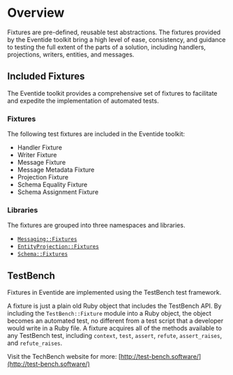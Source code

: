 # Overview

Fixtures are pre-defined, reusable test abstractions. The fixtures provided by the Eventide toolkit bring a high level of ease, consistency, and guidance to testing the full extent of the parts of a solution, including handlers, projections, writers, entities, and messages.

## Included Fixtures

The Eventide toolkit provides a comprehensive set of fixtures to facilitate and expedite the implementation of automated tests.

### Fixtures

The following test fixtures are included in the Eventide toolkit:

- Handler Fixture
- Writer Fixture
- Message Fixture
- Message Metadata Fixture
- Projection Fixture
- Schema Equality Fixture
- Schema Assignment Fixture

### Libraries

The fixtures are grouped into three namespaces and libraries.

- [`Messaging::Fixtures`](./messaging-fixtures.md)
- [`EntityProjection::Fixtures`](./projection-fixtures.md)
- [`Schema::Fixtures`](schema-fixtures.md)

## TestBench

Fixtures in Eventide are implemented using the TestBench test framework.

A fixture is just a plain old Ruby object that includes the TestBench API. By including the `TestBench::Fixture` module into a Ruby object, the object becomes an automated test, no different from a test script that a developer would write in a Ruby file. A fixture acquires all of the methods available to any TestBench test, including `context`, `test`, `assert`, `refute`, `assert_raises`, and `refute_raises`.

Visit the TechBench website for more: [http://test-bench.software/](http://test-bench.software/)
